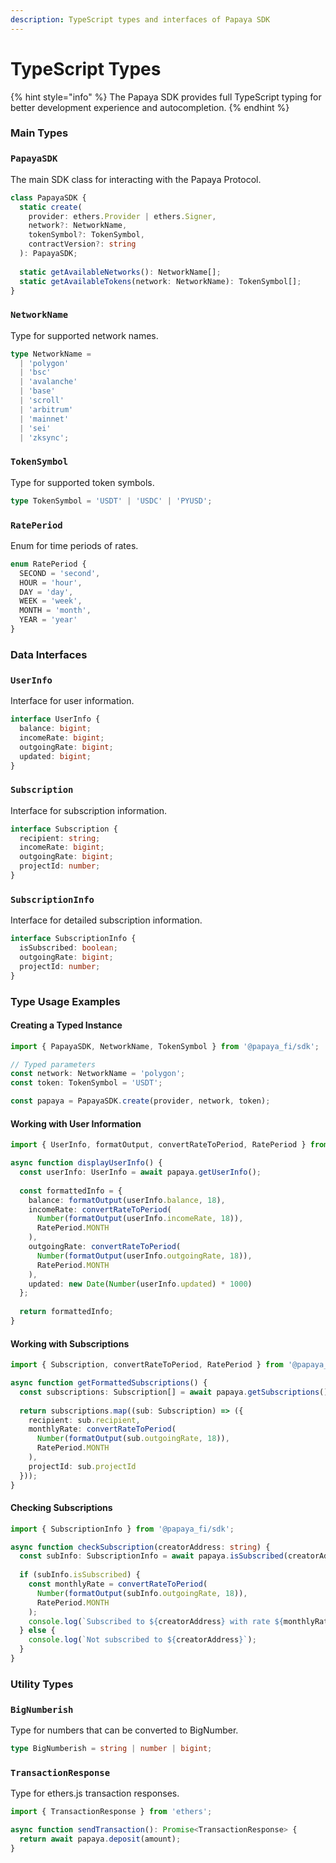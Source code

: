 ```yaml
---
description: TypeScript types and interfaces of Papaya SDK
---
```


# TypeScript Types

{% hint style="info" %}
The Papaya SDK provides full TypeScript typing for better development experience and autocompletion.
{% endhint %}

### Main Types

### `PapayaSDK`

The main SDK class for interacting with the Papaya Protocol.

```typescript
class PapayaSDK {
  static create(
    provider: ethers.Provider | ethers.Signer,
    network?: NetworkName,
    tokenSymbol?: TokenSymbol,
    contractVersion?: string
  ): PapayaSDK;
  
  static getAvailableNetworks(): NetworkName[];
  static getAvailableTokens(network: NetworkName): TokenSymbol[];
}
```

### `NetworkName`

Type for supported network names.

```typescript
type NetworkName = 
  | 'polygon'
  | 'bsc'
  | 'avalanche'
  | 'base'
  | 'scroll'
  | 'arbitrum'
  | 'mainnet'
  | 'sei'
  | 'zksync';
```

### `TokenSymbol`

Type for supported token symbols.

```typescript
type TokenSymbol = 'USDT' | 'USDC' | 'PYUSD';
```

### `RatePeriod`

Enum for time periods of rates.

```typescript
enum RatePeriod {
  SECOND = 'second',
  HOUR = 'hour',
  DAY = 'day',
  WEEK = 'week',
  MONTH = 'month',
  YEAR = 'year'
}
```

### Data Interfaces

### `UserInfo`

Interface for user information.

```typescript
interface UserInfo {
  balance: bigint;
  incomeRate: bigint;
  outgoingRate: bigint;
  updated: bigint;
}
```

### `Subscription`

Interface for subscription information.

```typescript
interface Subscription {
  recipient: string;
  incomeRate: bigint;
  outgoingRate: bigint;
  projectId: number;
}
```

### `SubscriptionInfo`

Interface for detailed subscription information.

```typescript
interface SubscriptionInfo {
  isSubscribed: boolean;
  outgoingRate: bigint;
  projectId: number;
}
```

### Type Usage Examples

#### Creating a Typed Instance

```typescript
import { PapayaSDK, NetworkName, TokenSymbol } from '@papaya_fi/sdk';

// Typed parameters
const network: NetworkName = 'polygon';
const token: TokenSymbol = 'USDT';

const papaya = PapayaSDK.create(provider, network, token);
```

#### Working with User Information

```typescript
import { UserInfo, formatOutput, convertRateToPeriod, RatePeriod } from '@papaya_fi/sdk';

async function displayUserInfo() {
  const userInfo: UserInfo = await papaya.getUserInfo();
  
  const formattedInfo = {
    balance: formatOutput(userInfo.balance, 18),
    incomeRate: convertRateToPeriod(
      Number(formatOutput(userInfo.incomeRate, 18)), 
      RatePeriod.MONTH
    ),
    outgoingRate: convertRateToPeriod(
      Number(formatOutput(userInfo.outgoingRate, 18)), 
      RatePeriod.MONTH
    ),
    updated: new Date(Number(userInfo.updated) * 1000)
  };
  
  return formattedInfo;
}
```

#### Working with Subscriptions

```typescript
import { Subscription, convertRateToPeriod, RatePeriod } from '@papaya_fi/sdk';

async function getFormattedSubscriptions() {
  const subscriptions: Subscription[] = await papaya.getSubscriptions();
  
  return subscriptions.map((sub: Subscription) => ({
    recipient: sub.recipient,
    monthlyRate: convertRateToPeriod(
      Number(formatOutput(sub.outgoingRate, 18)), 
      RatePeriod.MONTH
    ),
    projectId: sub.projectId
  }));
}
```

#### Checking Subscriptions

```typescript
import { SubscriptionInfo } from '@papaya_fi/sdk';

async function checkSubscription(creatorAddress: string) {
  const subInfo: SubscriptionInfo = await papaya.isSubscribed(creatorAddress);
  
  if (subInfo.isSubscribed) {
    const monthlyRate = convertRateToPeriod(
      Number(formatOutput(subInfo.outgoingRate, 18)), 
      RatePeriod.MONTH
    );
    console.log(`Subscribed to ${creatorAddress} with rate ${monthlyRate} USDT/month`);
  } else {
    console.log(`Not subscribed to ${creatorAddress}`);
  }
}
```

### Utility Types

### `BigNumberish`

Type for numbers that can be converted to BigNumber.

```typescript
type BigNumberish = string | number | bigint;
```

### `TransactionResponse`

Type for ethers.js transaction responses.

```typescript
import { TransactionResponse } from 'ethers';

async function sendTransaction(): Promise<TransactionResponse> {
  return await papaya.deposit(amount);
}
```
